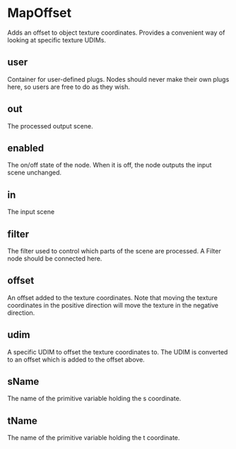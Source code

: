 # MapOffset

Adds an offset to object texture coordinates. Provides a convenient way of looking at specific texture UDIMs.

## user

 Container for user-defined plugs. Nodes
should never make their own plugs here,
so users are free to do as they wish.

## out

 The processed output scene.

## enabled

 The on/off state of the node. When it is off, the node outputs the input scene unchanged.

## in

 The input scene

## filter

 The filter used to control which parts of the scene are
processed. A Filter node should be connected here.

## offset

 An offset added to the texture coordinates. Note that moving the texture coordinates in the positive direction will move the texture in the negative direction.

## udim

 A specific UDIM to offset the texture coordinates to. The UDIM is converted to an offset which is added to the offset above.

## sName

 The name of the primitive variable holding the s coordinate.

## tName

 The name of the primitive variable holding the t coordinate.

